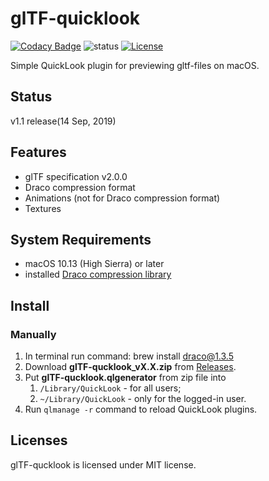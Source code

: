 # glTF-quicklook

[![Codacy Badge](https://api.codacy.com/project/badge/Grade/eecaeefcb3854e6181403bea06e0dbcd)](https://www.codacy.com/app/toshiks/glTF-quicklook?utm_source=github.com&amp;utm_medium=referral&amp;utm_content=toshiks/glTF-quicklook&amp;utm_campaign=Badge_Grade)
![status](https://img.shields.io/badge/glTF-2%2E0-green.svg?style=flat)
[![License](http://img.shields.io/:license-mit-blue.svg)](https://github.com/toshiks/glTF-quicklook/blob/master/LICENSE)

Simple QuickLook plugin for previewing gltf-files on macOS.

## Status

v1.1 release(14 Sep, 2019)

## Features
* glTF specification v2.0.0
* Draco compression format
* Animations (not for Draco compression format)
* Textures

## System Requirements

- macOS 10.13 (High Sierra) or later
- installed [Draco compression library](https://github.com/google/draco)

## Install

### Manually

1. In terminal run command: brew install draco@1.3.5
2. Download **glTF-qucklook_vX.X.zip** from [Releases](https://github.com/toshiks/glTF-quicklook/releases/latest).
3. Put **glTF-qucklook.qlgenerator** from zip file into 
    1. `/Library/QuickLook` - for all users;
    2. `~/Library/QuickLook` - only for the logged-in user.
4. Run `qlmanage -r` command to reload QuickLook plugins.



## Licenses

glTF-qucklook is licensed under MIT license.
